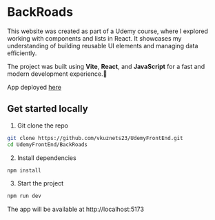# BackRoads
This website was created as part of a Udemy course, where I explored working with components and lists in React. It showcases my understanding of building reusable UI elements and managing data efficiently.

The project was built using **Vite**, **React**, and **JavaScript** for a fast and modern development experience.🚀

App deployed [here](https://elaborate-tartufo-5e2355.netlify.app/)

## Get started locally
1. Git clone the repo
``` bash
git clone https://github.com/vkuznets23/UdemyFrontEnd.git
cd UdemyFrontEnd/BackRoads
```

2. Install dependencies
``` bash
npm install
```
3. Start the project
``` bash
npm run dev
```
The app will be available at http://localhost:5173
